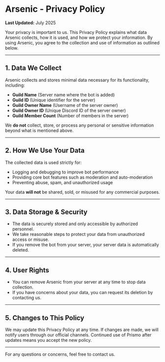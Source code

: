 # **Arsenic - Privacy Policy**  

**Last Updated:** July 2025 

Your privacy is important to us. This Privacy Policy explains what data Arsenic collects, how it is used, and how we protect your information. By using Arsenic, you agree to the collection and use of information as outlined below.  

---

## **1. Data We Collect**  
Arsenic collects and stores minimal data necessary for its functionality, including:  

- **Guild Name** (Server name where the bot is added)  
- **Guild ID** (Unique identifier for the server)  
- **Guild Owner Name** (Username of the server owner)  
- **Guild Owner ID** (Unique Discord ID of the server owner)  
- **Guild Member Count** (Number of members in the server)  

We **do not** collect, store, or process any personal or sensitive information beyond what is mentioned above.  

---

## **2. How We Use Your Data**  
The collected data is used strictly for:  

- Logging and debugging to improve bot performance  
- Providing core bot features such as moderation and auto-moderation  
- Preventing abuse, spam, and unauthorized usage  

Your data **will not** be shared, sold, or misused for any commercial purposes.  

---

## **3. Data Storage & Security**  
- The data is securely stored and only accessible by authorized personnel.  
- We take reasonable steps to protect your data from unauthorized access or misuse.  
- If you remove the bot from your server, your server data is automatically deleted.  

---

## **4. User Rights**  
- You can remove Arsenic from your server at any time to stop data collection.  
- If you have concerns about your data, you can request its deletion by contacting us.  

---

## **5. Changes to This Policy**  
We may update this Privacy Policy at any time. If changes are made, we will notify users through our official channels. Continued use of Prismo after updates means you accept the new policy.  

---

For any questions or concerns, feel free to contact us.  
